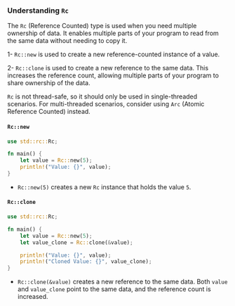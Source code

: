 ### Understanding `Rc`

The `Rc` (Reference Counted) type is used when you need multiple ownership of data. It enables multiple parts of your program to read from the same data without needing to copy it.

1- `Rc::new` is used to create a new reference-counted instance of a value.

2- `Rc::clone` is used to create a new reference to the same data. This increases the reference count, allowing multiple parts of your program to share ownership of the data.

`Rc` is not thread-safe, so it should only be used in single-threaded scenarios. For multi-threaded scenarios, consider using `Arc` (Atomic Reference Counted) instead.

#### `Rc::new`

```rust
use std::rc::Rc;

fn main() {
    let value = Rc::new(5);
    println!("Value: {}", value);
}
```

- `Rc::new(5)` creates a new `Rc` instance that holds the value `5`.

#### `Rc::clone`

```rust
use std::rc::Rc;

fn main() {
    let value = Rc::new(5);
    let value_clone = Rc::clone(&value);

    println!("Value: {}", value);
    println!("Cloned Value: {}", value_clone);
}
```

- `Rc::clone(&value)` creates a new reference to the same data. Both `value` and `value_clone` point to the same data, and the reference count is increased.
